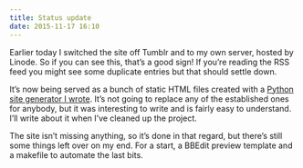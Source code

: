 ```yaml
---
title: Status update
date: 2015-11-17 16:10
---
```


Earlier today I switched the site off Tumblr and to my own server, hosted by Linode. So if you can see this, that’s a good sign! If you’re reading the RSS feed you might see some duplicate entries but that should settle down.

It’s now being served as a bunch of static HTML files created with a [Python site generator I wrote][majestic]. It’s not going to replace any of the established ones for anybody, but it was interesting to write and is fairly easy to understand. I’ll write about it when I’ve cleaned up the project.

The site isn’t missing anything, so it’s done in that regard, but there’s still some things left over on my end. For a start, a BBEdit preview template and a makefile to automate the last bits.

[majestic]: https://bitbucket.org/robjwells/majestic
